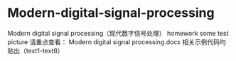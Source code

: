 # Modern-digital-signal-processing
Modern digital signal processing（现代数字信号处理）
homework 
some test picture
请重点查看：
Modern digital signal processing.docx
相关示例代码均贴出（text1-text8）
